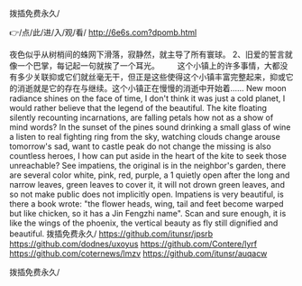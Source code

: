 
拨插免费永久/




👉/点/此/进/入/观/看/ http://6e6s.com?dpomb.html




夜色似乎从树梢间的蛛网下滑落，寂静然，就主导了所有寰球。
	2、旧爱的誓言就像一个巴掌，每记起一句就挨了一个耳光。
　　这个小镇上的许多事情，大都没有多少关联抑或它们就丝毫无干，但正是这些使得这个小镇丰富完整起来，抑或它的消逝就是它的存在与继续。这个小镇正在慢慢的消逝中开始着……
New moon radiance shines on the face of time, I don't think it was just a cold planet, I would rather believe that the legend of the beautiful.
The kite floating silently recounting incarnations, are falling petals how not as a show of mind words?
In the sunset of the pines sound drinking a small glass of wine a listen to real fighting ring from the sky, watching clouds change arouse tomorrow's sad, want to castle peak do not change the missing is also countless heroes, I how can put aside in the heart of the kite to seek those unreachable?
See impatiens, the original is in the neighbor's garden, there are several color white, pink, red, purple, a 1 quietly open after the long and narrow leaves, green leaves to cover it, it will not drown green leaves, and so not make public does not implicitly open.
Impatiens is very beautiful, is there a book wrote: "the flower heads, wing, tail and feet become warped but like chicken, so it has a Jin Fengzhi name".
Scan and sure enough, it is like the wings of the phoenix, the vertical beauty as fly still dignified and beautiful.
拨插免费永久/ https://github.com/itunsr/jpsrb
https://github.com/dodnes/uxoyus
https://github.com/Contere/lyrf
https://github.com/coternews/lmzv
https://github.com/itunsr/auqacw





拨插免费永久/

